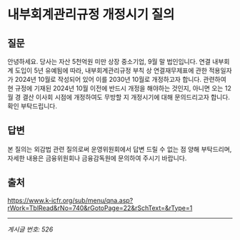 # 내부회계관리규정 개정시기 질의

## 질문
안녕하세요.
당사는 자산 5천억원 미만 상장 중소기업, 9월 말 법인입니다.
연결 내부회계 도입이 5년 유예됨에 따라,
내부회계관리규정 부칙 상 연결재무제표에 관한 적용일자가 2024년 10월로 작성되어 있어 이를 2030년 10월로 개정하고자 합니다.
관련하여 현 규정에 기재된 2024년 10월 이전에 반드시 개정을 해야하는 것인지,
아니면 오는 12월 경 결산 이사회 시점에 개정하여도 무방할 지 개정시기에 대해 문의드리고자 합니다.
확인 부탁드립니다.

## 답변
본 질의는 외감법 관련 질의로써 운영위원회에서 답변 드릴 수 없는 점 양해 부탁드리며, 자세한 내용은 금융위원회나 금융감독원에 문의하여 주시기 바랍니다.

## 출처
https://www.k-icfr.org/sub/menu/qna.asp?rWork=TblRead&rNo=740&rGotoPage=22&rSchText=&rType=1

---
*게시글 번호: 526*
